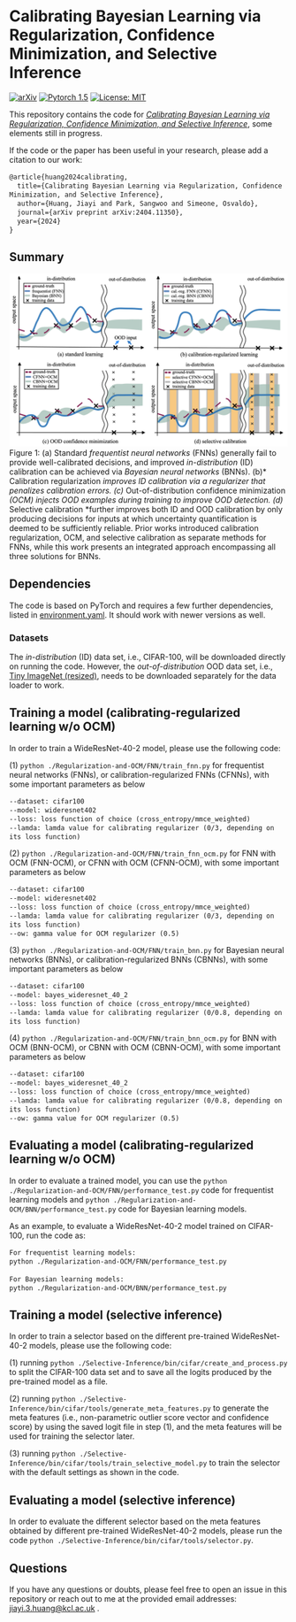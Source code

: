 # Calibrating Bayesian Learning via Regularization, Confidence Minimization, and Selective Inference

[![arXiv](https://img.shields.io/badge/stat.ML-arXiv%3A2404.11350-B31B1B.svg)](https://arxiv.org/pdf/2404.11350)
[![Pytorch 1.5](https://img.shields.io/badge/pytorch-2.0.1-blue.svg)](https://pytorch.org/)
[![License: MIT](https://img.shields.io/badge/License-MIT-yellow.svg)](https://github.com/torrvision/focal_calibration/blob/main/LICENSE)

This repository contains the code for [*Calibrating Bayesian Learning via Regularization, Confidence Minimization, and
Selective Inference*](https://arxiv.org/abs/2002.09437), some elements still in progress.

If the code or the paper has been useful in your research, please add a citation to our work:

```
@article{huang2024calibrating,
  title={Calibrating Bayesian Learning via Regularization, Confidence Minimization, and Selective Inference},
  author={Huang, Jiayi and Park, Sangwoo and Simeone, Osvaldo},
  journal={arXiv preprint arXiv:2404.11350},
  year={2024}
}
```

## Summary
![Selective Classification Model Workflow](overview.jpg)
Figure 1: (a) Standard *frequentist neural networks* (FNNs) generally fail to provide well-calibrated decisions, and improved *in-distribution* (ID) calibration can be achieved via *Bayesian neural networks* (BNNs). (b)* Calibration regularization *improves ID calibration via a regularizer that penalizes calibration errors. (c)* Out-of-distribution confidence minimization *(OCM) injects OOD examples during training to improve OOD detection. (d)* Selective calibration *further improves both ID and OOD calibration by only producing decisions for inputs at which uncertainty quantification is deemed to be sufficiently reliable. Prior works introduced calibration regularization, OCM, and selective calibration as separate methods for FNNs, while this work presents an integrated approach encompassing all three solutions for BNNs.


## Dependencies

The code is based on PyTorch and requires a few further dependencies, listed in [environment.yaml](environment.yaml). It should work with newer versions as well.

### Datasets

The *in-distribution* (ID) data set, i.e., CIFAR-100, will be downloaded directly on running the code. However, the *out-of-distribution* OOD data set, i.e., [Tiny ImageNet (resized)](https://tiny-imagenet.herokuapp.com/), needs to be downloaded separately for the data loader to work.

## Training a model (calibrating-regularized learning w/o OCM)

In order to train a WideResNet-40-2 model, please use the following code: 

(1) ```python ./Regularization-and-OCM/FNN/train_fnn.py``` for frequentist neural networks (FNNs), or calibration-regularized FNNs (CFNNs), with some important parameters as below
```
--dataset: cifar100
--model: wideresnet402
--loss: loss function of choice (cross_entropy/mmce_weighted)
--lamda: lamda value for calibrating regularizer (0/3, depending on its loss function)
```
(2) ```python ./Regularization-and-OCM/FNN/train_fnn_ocm.py``` for FNN with OCM (FNN-OCM), or CFNN with OCM (CFNN-OCM), with some important parameters as below
```
--dataset: cifar100
--model: wideresnet402
--loss: loss function of choice (cross_entropy/mmce_weighted)
--lamda: lamda value for calibrating regularizer (0/3, depending on its loss function)
--ow: gamma value for OCM regularizer (0.5)
```
(3) ```python ./Regularization-and-OCM/FNN/train_bnn.py``` for Bayesian neural networks (BNNs), or calibration-regularized BNNs (CBNNs), with some important parameters as below
```
--dataset: cifar100
--model: bayes_wideresnet_40_2
--loss: loss function of choice (cross_entropy/mmce_weighted)
--lamda: lamda value for calibrating regularizer (0/0.8, depending on its loss function)
```
(4) ```python ./Regularization-and-OCM/FNN/train_bnn_ocm.py``` for BNN with OCM (BNN-OCM), or CBNN with OCM (CBNN-OCM), with some important parameters as below
```
--dataset: cifar100
--model: bayes_wideresnet_40_2
--loss: loss function of choice (cross_entropy/mmce_weighted)
--lamda: lamda value for calibrating regularizer (0/0.8, depending on its loss function)
--ow: gamma value for OCM regularizer (0.5)
```



[//]: # ()
[//]: # ()
[//]: # ()
[//]: # (&#40;5&#41; ```python ./Selective-Inference/FNN/train_fnn_ocm.py```)

[//]: # ()
[//]: # ([train.py]&#40;train.py&#41; code. The default configuration &#40;i.e., just running ```python train.py```&#41; will train a ResNet50 model on the cross-entropy loss function. The following are the important parameters of the training:)

[//]: # (```)

[//]: # (--dataset: dataset to train on [cifar10/cifar100/tiny_imagenet])

[//]: # (--dataset-root: path of the Tiny ImageNet dataset &#40;not necessary for CIFAR-10/100&#41;)

[//]: # (--loss: loss function of choice &#40;cross_entropy/focal_loss/focal_loss_adaptive/mmce/mmce_weighted/brier_score&#41;)

[//]: # (--gamma: gamma for focal loss)

[//]: # (--lamda: lambda value for MMCE)

[//]: # (--gamma-schedule: whether to use a scheduled gamma during training)

[//]: # (--save-path: path for saving models)

[//]: # (--model: model to train &#40;resnet50/resnet110/wide_resnet/densenet121&#41;)

[//]: # (```)

[//]: # ()
[//]: # (The shell scripts to train different models on different datasets are available in [train_scripts]&#40;train_scripts&#41; folder.)

[//]: # (As an example, in order to train a ResNet-50 model on CIFAR-10 using focal loss with ```gamma = 3```, we can write the following script:)

[//]: # (```)

[//]: # (python train.py --dataset cifar10 --model resnet50 --loss focal_loss --gamma 3.0)

[//]: # (``` )

## Evaluating a model (calibrating-regularized learning w/o OCM)

In order to evaluate a trained model, you can use the ```python ./Regularization-and-OCM/FNN/performance_test.py``` code for frequentist learning models and ```python ./Regularization-and-OCM/BNN/performance_test.py``` code for Bayesian learning models. 

As an example, to evaluate a WideResNet-40-2 model trained on CIFAR-100, run the code as:
```
For frequentist learning models:
python ./Regularization-and-OCM/FNN/performance_test.py

For Bayesian learning models:
python ./Regularization-and-OCM/BNN/performance_test.py
```

## Training a model (selective inference)
In order to train a selector based on the different pre-trained WideResNet-40-2 models, please use the following code: 

(1) running ```python ./Selective-Inference/bin/cifar/create_and_process.py``` to split the CIFAR-100 data set and to save all the logits produced by the pre-trained model as a file.

(2) running ```python ./Selective-Inference/bin/cifar/tools/generate_meta_features.py``` to generate the meta features (i.e., non-parametric outlier score vector and confidence score) by using the saved logit file in step (1), and the meta features will be used for training the selector later.

(3) running ```python ./Selective-Inference/bin/cifar/tools/train_selective_model.py``` to train the selector with the default settings as shown in the code.

## Evaluating a model (selective inference)
In order to evaluate the different selector based on the meta features obtained by different pre-trained WideResNet-40-2 models, please run the code  ```python ./Selective-Inference/bin/cifar/tools/selector.py```.


## Questions

If you have any questions or doubts, please feel free to open an issue in this repository or reach out to me at the provided email addresses: jiayi.3.huang@kcl.ac.uk .
